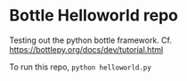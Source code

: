 # Bottle Helloworld repo

Testing out the python bottle framework. Cf. https://bottlepy.org/docs/dev/tutorial.html

To run this repo, `python helloworld.py`

